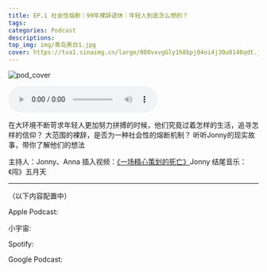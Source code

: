 ```yaml
---
title: EP.1 社会性熔断｜99年裸辞退休｜年轻人到底怎么想的？
tags: 
categories: Podcast
descriptions: 
top_img: img/青岛黑白1.jpg
cover: https://tva1.sinaimg.cn/large/008vxvgGly1h8bpj04oi4j30u0140qdt.jpg
---
```


![pod_cover](https://tva1.sinaimg.cn/large/008vxvgGly1h8bpait0axj30u00u0q5f.jpg)



<audio id="audio" controls="" preload="auto">
      <source id="mp3" src="https://stream.redcircle.com/episodes/8bdfee94-09e9-49e3-9713-f410e991830d/stream.mp3">
</audio>








在大环境不断苛求年轻人更加努力拼搏的时候，他们究竟过着怎样的生活，追寻怎样的信仰？
大范围的裸辞，是否为一种社会性的熔断机制？
听听Jonny的现实故事，带你了解他们的想法

主持人：Jonny、Anna
插入视频：[《一场精心策划的死亡》](https://www.bilibili.com/video/BV12q4y1q7ZW/)Jonny
结尾音乐：《闯》五月天



***

（以下内容配置中）

Apple Podcast: 

小宇宙: 

Spotify: 

Google Podcast: 